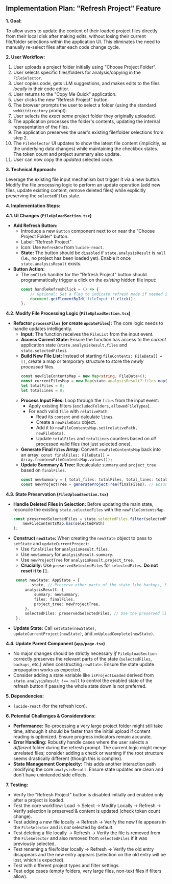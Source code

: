 ## Implementation Plan: "Refresh Project" Feature

**1. Goal:**

To allow users to update the content of their loaded project files directly from their local disk after making edits, without losing their current file/folder selections within the application UI. This eliminates the need to manually re-select files after each code change cycle.

**2. User Workflow:**

1.  User uploads a project folder initially using "Choose Project Folder".
2.  User selects specific files/folders for analysis/copying in the `FileSelector`.
3.  User copies code, gets LLM suggestions, and makes edits to the files *locally* in their code editor.
4.  User returns to the "Copy Me Quick" application.
5.  User clicks the new "Refresh Project" button.
6.  The browser prompts the user to select a folder (using the standard `webkitdirectory` prompt).
7.  User selects the *exact same* project folder they originally uploaded.
8.  The application processes the folder's contents, updating the internal representation of the files.
9.  The application preserves the user's existing file/folder selections from step 2.
10. The `FileSelector` UI updates to show the latest file content (implicitly, as the underlying data changes) while maintaining the checkbox states. The token count and project summary also update.
11. User can now copy the *updated* selected code.

**3. Technical Approach:**

Leverage the existing file input mechanism but trigger it via a new button. Modify the file processing logic to perform an update operation (add new files, update existing content, remove deleted files) while explicitly preserving the `selectedFiles` state.

**4. Implementation Steps:**

**4.1. UI Changes (`FileUploadSection.tsx`)**

*   **Add Refresh Button:**
    *   Introduce a new `Button` component next to or near the "Choose Project Folder" button.
    *   Label: "Refresh Project"
    *   Icon: Use `RefreshCw` from `lucide-react`.
    *   **State:** The button should be `disabled` if `state.analysisResult` is `null` (i.e., no project has been loaded yet). Enable it once `state.analysisResult` exists.
*   **Button Action:**
    *   The `onClick` handler for the "Refresh Project" button should programmatically trigger a click on the *existing* hidden file input:
        ```javascript
        const handleRefreshClick = () => {
            // Optional: Set a flag to indicate refresh mode if needed internally
            document.getElementById('fileInput')?.click();
        };
        ```

**4.2. Modify File Processing Logic (`FileUploadSection.tsx`)**

*   **Refactor `processFiles` (or create `updateFiles`):** The core logic needs to handle updates intelligently.
    *   **Input:** The function receives the `FileList` from the input event.
    *   **Access Current State:** Ensure the function has access to the *current* application state (`state.analysisResult.files` and `state.selectedFiles`).
    *   **Build New File List:** Instead of starting `fileContents: FileData[] = []`, create a map or temporary structure to store the *newly processed* files.
        ```typescript
        const newFileContentsMap = new Map<string, FileData>();
        const currentFilesMap = new Map(state.analysisResult?.files.map(f => [f.path, f]) ?? []);
        let totalFiles = 0;
        let totalLines = 0;
        ```
    *   **Process Input Files:** Loop through the `files` from the input event:
        *   Apply existing filters (`excludedFolders`, `allowedFileTypes`).
        *   For each valid `file` with `relativePath`:
            *   Read its `content` and calculate `lines`.
            *   Create a `newFileData` object.
            *   Add it to `newFileContentsMap.set(relativePath, newFileData)`.
            *   Update `totalFiles` and `totalLines` counters based on *all* processed valid files (not just selected ones).
    *   **Generate Final `files` Array:** Convert `newFileContentsMap` back into an array: `const finalFiles: FileData[] = Array.from(newFileContentsMap.values());`
    *   **Update Summary & Tree:** Recalculate `summary` and `project_tree` based on `finalFiles`.
        ```typescript
        const newSummary = { total_files: totalFiles, total_lines: totalLines };
        const newProjectTree = generateProjectTree(finalFiles); // Ensure generateProjectTree uses the new list
        ```

**4.3. State Preservation (`FileUploadSection.tsx`)**

*   **Handle Deleted Files in Selection:** Before updating the main state, reconcile the existing `state.selectedFiles` with the `newFileContentsMap`.
    ```typescript
    const preservedSelectedFiles = state.selectedFiles.filter(selectedPath =>
        newFileContentsMap.has(selectedPath)
    );
    ```
*   **Construct `newState`:** When creating the `newState` object to pass to `setState` and `updateCurrentProject`:
    *   Use `finalFiles` for `analysisResult.files`.
    *   Use `newSummary` for `analysisResult.summary`.
    *   Use `newProjectTree` for `analysisResult.project_tree`.
    *   **Crucially:** Use `preservedSelectedFiles` for `selectedFiles`. **Do not reset it to `[]`.**
    ```typescript
     const newState: AppState = {
         ...state, // Preserve other parts of the state like backups, filters etc.
         analysisResult: {
             summary: newSummary,
             files: finalFiles,
             project_tree: newProjectTree,
         },
         selectedFiles: preservedSelectedFiles, // Use the preserved list
     };
    ```
*   **Update State:** Call `setState(newState)`, `updateCurrentProject(newState)`, and `onUploadComplete(newState)`.

**4.4. Update Parent Component (`app/page.tsx`)**

*   No major changes should be strictly necessary *if* `FileUploadSection` correctly preserves the relevant parts of the state (`selectedFiles`, `backups`, etc.) when constructing `newState`. Ensure the state update propagation works as expected.
*   Consider adding a state variable like `isProjectLoaded` derived from `state.analysisResult !== null` to control the enabled state of the refresh button if passing the whole state down is not preferred.

**5. Dependencies:**

*   `lucide-react` (for the refresh icon).

**6. Potential Challenges & Considerations:**

*   **Performance:** Re-processing a very large project folder might still take time, although it should be faster than the initial upload if content reading is optimized. Ensure progress indicators remain accurate.
*   **Error Handling:** Robustly handle cases where the user selects a *different* folder during the refresh prompt. The current logic might merge unrelated files; consider adding a check or warning if the root structure seems drastically different (though this is complex).
*   **State Management Complexity:** This adds another interaction path modifying the core `analysisResult`. Ensure state updates are clean and don't have unintended side effects.

**7. Testing:**

*   Verify the "Refresh Project" button is disabled initially and enabled only after a project is loaded.
*   Test the core workflow: Load -> Select -> Modify Locally -> Refresh -> Verify selection is preserved & content is updated (check token count change).
*   Test adding a new file locally -> Refresh -> Verify the new file appears in the `FileSelector` and is *not* selected by default.
*   Test deleting a file locally -> Refresh -> Verify the file is removed from the `FileSelector` and also removed from `selectedFiles` if it was previously selected.
*   Test renaming a file/folder locally -> Refresh -> Verify the old entry disappears and the new entry appears (selection on the old entry will be lost, which is expected).
*   Test with different project types and filter settings.
*   Test edge cases (empty folders, very large files, non-text files if filters allow).


